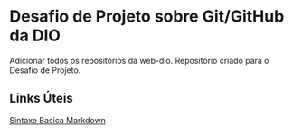 # Desafio de Projeto sobre Git/GitHub da DIO
Adicionar todos os repositórios da web-dio.
Repositório criado para o Desafio de Projeto.

## Links Úteis
[Sintaxe Basica Markdown](https://www.markdownguide.org/basic-syntax/)
